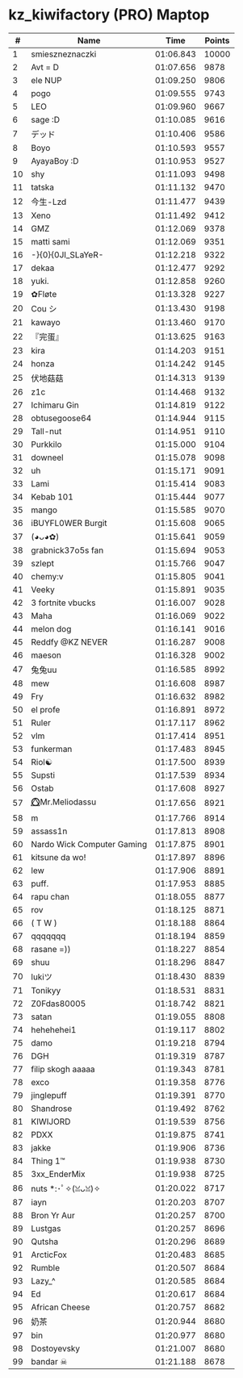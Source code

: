 # kz_kiwifactory (PRO) Maptop

|  # | Name | Time | Points |
|-------------- | -------------- | -------------- | -------------- | 
| 1 | smieszneznaczki | 01:06.843 | 10000 | 
| 2 | Avt = D | 01:07.656 | 9878 | 
| 3 | ele NUP | 01:09.250 | 9806 | 
| 4 | pogo | 01:09.555 | 9743 | 
| 5 | LEO | 01:09.960 | 9667 | 
| 6 | sage :D | 01:10.085 | 9616 | 
| 7 | デッド | 01:10.406 | 9586 | 
| 8 | Boyo | 01:10.593 | 9557 | 
| 9 | AyayaBoy :D | 01:10.953 | 9527 | 
| 10 | shy | 01:11.093 | 9498 | 
| 11 | tatska | 01:11.132 | 9470 | 
| 12 | 今生-Lzd | 01:11.477 | 9439 | 
| 13 | Xeno | 01:11.492 | 9412 | 
| 14 | GMZ | 01:12.069 | 9378 | 
| 15 | matti sami | 01:12.069 | 9351 | 
| 16 | -}{0}{0JI_SLaYeR- | 01:12.218 | 9322 | 
| 17 | dekaa | 01:12.477 | 9292 | 
| 18 | yuki. | 01:12.858 | 9260 | 
| 19 | ✿Fløte | 01:13.328 | 9227 | 
| 20 | Cou シ | 01:13.430 | 9198 | 
| 21 | kawayo | 01:13.460 | 9170 | 
| 22 | 『完蛋』 | 01:13.625 | 9163 | 
| 23 | kira | 01:14.203 | 9151 | 
| 24 | honza | 01:14.242 | 9145 | 
| 25 | 伏地菇菇 | 01:14.313 | 9139 | 
| 26 | z1c | 01:14.468 | 9132 | 
| 27 | Ichimaru Gin | 01:14.819 | 9122 | 
| 28 | obtusegoose64 | 01:14.944 | 9115 | 
| 29 | Tall-nut | 01:14.951 | 9110 | 
| 30 | Purkkilo | 01:15.000 | 9104 | 
| 31 | downeel | 01:15.078 | 9098 | 
| 32 | uh | 01:15.171 | 9091 | 
| 33 | Lami | 01:15.414 | 9083 | 
| 34 | Kebab 101 | 01:15.444 | 9077 | 
| 35 | mango | 01:15.585 | 9070 | 
| 36 | iBUYFL0WER Burgit | 01:15.608 | 9065 | 
| 37 | (◕ᴗ◕✿) | 01:15.641 | 9059 | 
| 38 | grabnick37o5s fan | 01:15.694 | 9053 | 
| 39 | szlept | 01:15.766 | 9047 | 
| 40 | chemy:v | 01:15.805 | 9041 | 
| 41 | Veeky | 01:15.891 | 9035 | 
| 42 | 3 fortnite vbucks | 01:16.007 | 9028 | 
| 43 | Maha | 01:16.069 | 9022 | 
| 44 | melon dog | 01:16.141 | 9016 | 
| 45 | Reddfy @KZ NEVER | 01:16.287 | 9008 | 
| 46 | maeson | 01:16.328 | 9002 | 
| 47 | 兔兔uu | 01:16.585 | 8992 | 
| 48 | mew | 01:16.608 | 8987 | 
| 49 | Fry | 01:16.632 | 8982 | 
| 50 | el profe | 01:16.891 | 8972 | 
| 51 | Ruler | 01:17.117 | 8962 | 
| 52 | vlm | 01:17.414 | 8951 | 
| 53 | funkerman | 01:17.483 | 8945 | 
| 54 | Riol☯ | 01:17.500 | 8939 | 
| 55 | Supsti | 01:17.539 | 8934 | 
| 56 | Ostab | 01:17.608 | 8927 | 
| 57 | ⭕⃤Mr.Meliodassu | 01:17.656 | 8921 | 
| 58 | m | 01:17.766 | 8914 | 
| 59 | assass1n | 01:17.813 | 8908 | 
| 60 | Nardo Wick Computer Gaming | 01:17.875 | 8901 | 
| 61 | kitsune da wo! | 01:17.897 | 8896 | 
| 62 | lew | 01:17.906 | 8891 | 
| 63 | puff. | 01:17.953 | 8885 | 
| 64 | rapu chan | 01:18.055 | 8877 | 
| 65 | rov | 01:18.125 | 8871 | 
| 66 | ( T W ) | 01:18.188 | 8864 | 
| 67 | qqqqqqq | 01:18.194 | 8859 | 
| 68 | rasane =)) | 01:18.227 | 8854 | 
| 69 | shuu | 01:18.296 | 8847 | 
| 70 | lukiツ | 01:18.430 | 8839 | 
| 71 | Tonikyy | 01:18.531 | 8831 | 
| 72 | Z0Fdas80005 | 01:18.742 | 8821 | 
| 73 | satan | 01:19.055 | 8808 | 
| 74 | hehehehei1 | 01:19.117 | 8802 | 
| 75 | damo | 01:19.218 | 8794 | 
| 76 | DGH | 01:19.319 | 8787 | 
| 77 | filip skogh aaaaa | 01:19.343 | 8781 | 
| 78 | exco | 01:19.358 | 8776 | 
| 79 | jinglepuff | 01:19.391 | 8770 | 
| 80 | Shandrose | 01:19.492 | 8762 | 
| 81 | KIWIJORD | 01:19.539 | 8756 | 
| 82 | PDXX | 01:19.875 | 8741 | 
| 83 | jakke | 01:19.906 | 8736 | 
| 84 | Thing 1™ | 01:19.938 | 8730 | 
| 85 | 3xx_EnderMix | 01:19.938 | 8725 | 
| 86 | nuts *:･ﾟ✧(ꈍᴗꈍ)✧ | 01:20.022 | 8717 | 
| 87 | iayn | 01:20.203 | 8707 | 
| 88 | Bron Yr Aur | 01:20.257 | 8700 | 
| 89 | Lustgas | 01:20.257 | 8696 | 
| 90 | Qutsha | 01:20.296 | 8689 | 
| 91 | ArcticFox | 01:20.483 | 8685 | 
| 92 | Rumble | 01:20.507 | 8684 | 
| 93 | Lazy_^ | 01:20.585 | 8684 | 
| 94 | Ed | 01:20.617 | 8684 | 
| 95 | African Cheese | 01:20.757 | 8682 | 
| 96 | 奶茶 | 01:20.944 | 8680 | 
| 97 | bin | 01:20.977 | 8680 | 
| 98 | Dostoyevsky | 01:21.007 | 8680 | 
| 99 | bandar ☠ | 01:21.188 | 8678 | 

